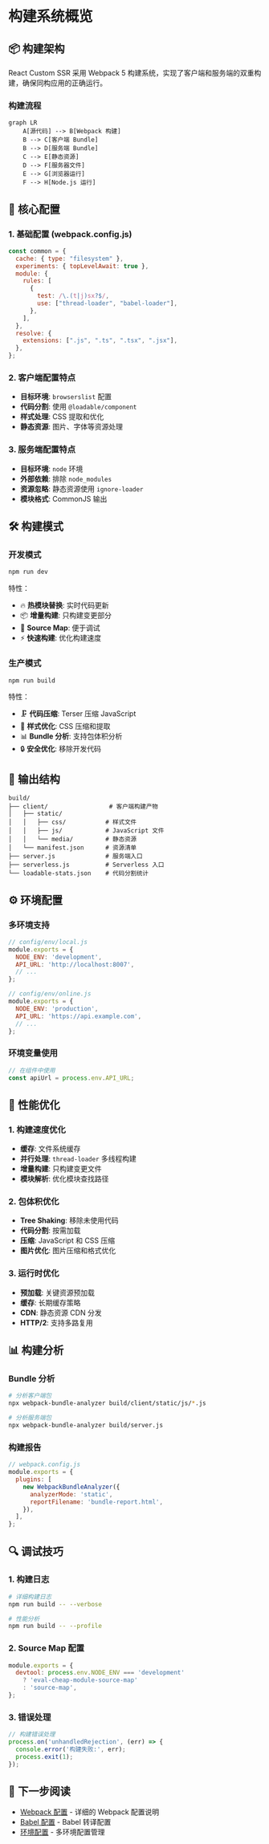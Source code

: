 # 构建系统概览

## 📦 构建架构

React Custom SSR 采用 Webpack 5 构建系统，实现了客户端和服务端的双重构建，确保同构应用的正确运行。

### 构建流程

```mermaid
graph LR
    A[源代码] --> B[Webpack 构建]
    B --> C[客户端 Bundle]
    B --> D[服务端 Bundle]
    C --> E[静态资源]
    D --> F[服务器文件]
    E --> G[浏览器运行]
    F --> H[Node.js 运行]
```

## 🔧 核心配置

### 1. 基础配置 (webpack.config.js)

```javascript
const common = {
  cache: { type: "filesystem" },
  experiments: { topLevelAwait: true },
  module: {
    rules: [
      {
        test: /\.(t|j)sx?$/,
        use: ["thread-loader", "babel-loader"],
      },
    ],
  },
  resolve: {
    extensions: [".js", ".ts", ".tsx", ".jsx"],
  },
};
```

### 2. 客户端配置特点

- **目标环境**: `browserslist` 配置
- **代码分割**: 使用 `@loadable/component`
- **样式处理**: CSS 提取和优化
- **静态资源**: 图片、字体等资源处理

### 3. 服务端配置特点

- **目标环境**: `node` 环境
- **外部依赖**: 排除 `node_modules`
- **资源忽略**: 静态资源使用 `ignore-loader`
- **模块格式**: CommonJS 输出

## 🛠️ 构建模式

### 开发模式

```bash
npm run dev
```

特性：
- 🔥 **热模块替换**: 实时代码更新
- 📦 **增量构建**: 只构建变更部分
- 🐛 **Source Map**: 便于调试
- ⚡ **快速构建**: 优化构建速度

### 生产模式

```bash
npm run build
```

特性：
- 🗜️ **代码压缩**: Terser 压缩 JavaScript
- 🎨 **样式优化**: CSS 压缩和提取
- 📊 **Bundle 分析**: 支持包体积分析
- 🔒 **安全优化**: 移除开发代码

## 📁 输出结构

```
build/
├── client/                 # 客户端构建产物
│   ├── static/
│   │   ├── css/           # 样式文件
│   │   ├── js/            # JavaScript 文件
│   │   └── media/         # 静态资源
│   └── manifest.json      # 资源清单
├── server.js              # 服务端入口
├── serverless.js          # Serverless 入口
└── loadable-stats.json    # 代码分割统计
```

## ⚙️ 环境配置

### 多环境支持

```javascript
// config/env/local.js
module.exports = {
  NODE_ENV: 'development',
  API_URL: 'http://localhost:8007',
  // ...
};

// config/env/online.js
module.exports = {
  NODE_ENV: 'production',
  API_URL: 'https://api.example.com',
  // ...
};
```

### 环境变量使用

```javascript
// 在组件中使用
const apiUrl = process.env.API_URL;
```

## 🚀 性能优化

### 1. 构建速度优化

- **缓存**: 文件系统缓存
- **并行处理**: `thread-loader` 多线程构建
- **增量构建**: 只构建变更文件
- **模块解析**: 优化模块查找路径

### 2. 包体积优化

- **Tree Shaking**: 移除未使用代码
- **代码分割**: 按需加载
- **压缩**: JavaScript 和 CSS 压缩
- **图片优化**: 图片压缩和格式优化

### 3. 运行时优化

- **预加载**: 关键资源预加载
- **缓存**: 长期缓存策略
- **CDN**: 静态资源 CDN 分发
- **HTTP/2**: 支持多路复用

## 📊 构建分析

### Bundle 分析

```bash
# 分析客户端包
npx webpack-bundle-analyzer build/client/static/js/*.js

# 分析服务端包
npx webpack-bundle-analyzer build/server.js
```

### 构建报告

```javascript
// webpack.config.js
module.exports = {
  plugins: [
    new WebpackBundleAnalyzer({
      analyzerMode: 'static',
      reportFilename: 'bundle-report.html',
    }),
  ],
};
```

## 🔍 调试技巧

### 1. 构建日志

```bash
# 详细构建日志
npm run build -- --verbose

# 性能分析
npm run build -- --profile
```

### 2. Source Map 配置

```javascript
module.exports = {
  devtool: process.env.NODE_ENV === 'development' 
    ? 'eval-cheap-module-source-map' 
    : 'source-map',
};
```

### 3. 错误处理

```javascript
// 构建错误处理
process.on('unhandledRejection', (err) => {
  console.error('构建失败:', err);
  process.exit(1);
});
```

## 📝 下一步阅读

- [Webpack 配置](webpack-config.md) - 详细的 Webpack 配置说明
- [Babel 配置](babel-config.md) - Babel 转译配置
- [环境配置](env-config.md) - 多环境配置管理 